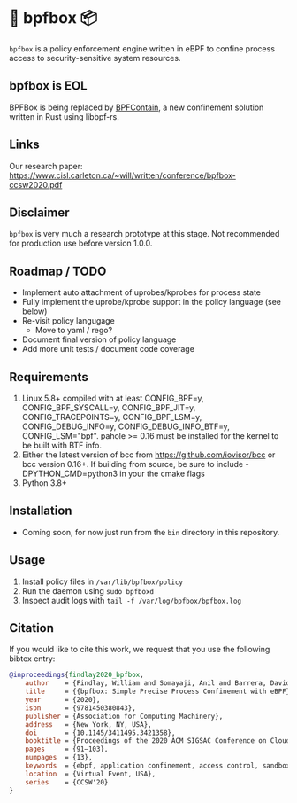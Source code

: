 # 🐝 bpfbox 📦

`bpfbox` is a policy enforcement engine written in eBPF to confine process access to security-sensitive system resources.

## bpfbox is EOL

BPFBox is being replaced by [BPFContain](https://github.com/willfindlay/bpfcontain-rs/), a new confinement solution written in Rust using libbpf-rs.

## Links

Our research paper: https://www.cisl.carleton.ca/~will/written/conference/bpfbox-ccsw2020.pdf

## Disclaimer

`bpfbox` is very much a research prototype at this stage. Not recommended for production use before version 1.0.0.

## Roadmap / TODO

- Implement auto attachment of uprobes/kprobes for process state
- Fully implement the uprobe/kprobe support in the policy language (see below)
- Re-visit policy langugage
    - Move to yaml / rego?
- Document final version of policy language
- Add more unit tests / document code coverage

## Requirements

1. Linux 5.8+ compiled with at least CONFIG_BPF=y, CONFIG_BPF_SYSCALL=y, CONFIG_BPF_JIT=y, CONFIG_TRACEPOINTS=y, CONFIG_BPF_LSM=y, CONFIG_DEBUG_INFO=y, CONFIG_DEBUG_INFO_BTF=y, CONFIG_LSM="bpf". pahole >= 0.16 must be installed for the kernel to be built with BTF info.
1. Either the latest version of bcc from https://github.com/iovisor/bcc or bcc version 0.16+. If building from source, be sure to include -DPYTHON_CMD=python3 in your the cmake flags
1. Python 3.8+

## Installation

- Coming soon, for now just run from the `bin` directory in this repository.

## Usage

1. Install policy files in `/var/lib/bpfbox/policy`
1. Run the daemon using `sudo bpfboxd`
1. Inspect audit logs with `tail -f /var/log/bpfbox/bpfbox.log`

## Citation

If you would like to cite this work, we request that you use the following bibtex entry:
```bibtex
@inproceedings{findlay2020_bpfbox,
    author    = {Findlay, William and Somayaji, Anil and Barrera, David},
    title     = {{bpfbox: Simple Precise Process Confinement with eBPF}},
    year      = {2020},
    isbn      = {9781450380843},
    publisher = {Association for Computing Machinery},
    address   = {New York, NY, USA},
    doi       = {10.1145/3411495.3421358},
    booktitle = {Proceedings of the 2020 ACM SIGSAC Conference on Cloud Computing Security Workshop},
    pages     = {91–103},
    numpages  = {13},
    keywords  = {ebpf, application confinement, access control, sandboxing, operating system security, linux},
    location  = {Virtual Event, USA},
    series    = {CCSW'20}
}
```
